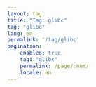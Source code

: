 ```yaml
---
layout: tag
title: "Tag: glibc"
tag: "glibc"
lang: en
permalink: '/tag/glibc'
pagination:
    enabled: true
    tag: "glibc"
    permalink: /page/:num/
    locale: en
---
```


